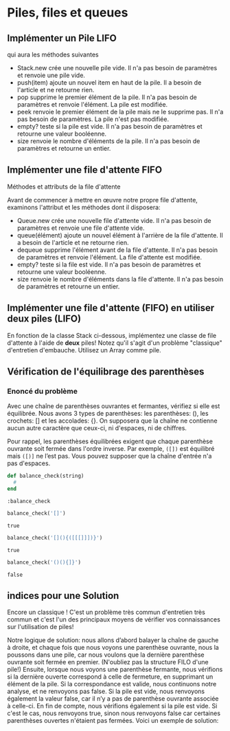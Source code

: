 
# Piles, files et queues

## Implémenter un Pile LIFO

qui aura les méthodes suivantes

* Stack.new crée une nouvelle pile vide. Il n'a pas besoin de paramètres et renvoie une pile vide. 
* push(item) ajoute un nouvel item en haut de la pile. Il a besoin de l'article et ne retourne rien. 
* pop supprime le premier élément de la pile. Il n'a pas besoin de paramètres et renvoie l'élément. La pile est modifiée. 
* peek renvoie le premier élément de la pile mais ne le supprime pas. Il n'a pas besoin de paramètres. La pile n'est pas modifiée. 
* empty? teste si la pile est vide. Il n'a pas besoin de paramètres et retourne une valeur booléenne. 
* size renvoie le nombre d'éléments de la pile. Il n'a pas besoin de paramètres et retourne un entier.

## Implémenter une file d'attente FIFO

Méthodes et attributs de la file d'attente

Avant de commencer à mettre en œuvre notre propre file d'attente, examinons l'attribut et les méthodes dont il disposera: 

* Queue.new crée une nouvelle file d'attente vide. Il n'a pas besoin de paramètres et renvoie une file d'attente vide. 
* queue(élément) ajoute un nouvel élément à l'arrière de la file d'attente. Il a besoin de l'article et ne retourne rien. 
* dequeue supprime l'élément avant de la file d'attente. Il n'a pas besoin de paramètres et renvoie l'élément. La file d'attente est modifiée. 
* empty? teste si la file est vide. Il n'a pas besoin de paramètres et retourne une valeur booléenne. 
* size  renvoie le nombre d'éléments dans la file d'attente. Il n'a pas besoin de paramètres et retourne un entier.

## Implémenter une file d'attente (FIFO) en utiliser deux piles (LIFO)

En fonction de la classe Stack ci-dessous, implémentez une classe de file d'attente à l'aide de **deux** piles! Notez qu'il s'agit d'un problème "classique" d'entretien d'embauche. Utilisez un Array comme pile.

## Vérification de l'équilibrage des parenthèses  

### Enoncé du problème

Avec une chaîne de parenthèses ouvrantes et fermantes, vérifiez si elle est équilibrée. Nous avons 3 types de parenthèses: les parenthèses: (), les crochets: [] et les accolades: {}. On supposera que la chaîne ne contienne aucun autre caractère que ceux-ci, ni d'espaces, ni de chiffres. 

Pour rappel, les parenthèses équilibrées exigent que chaque parenthèse ouvrante soit fermée dans l'ordre inverse. Par exemple, `([])` est équilibré mais `([)]` ne l’est pas. Vous pouvez supposer que la chaîne d'entrée n'a pas d'espaces. 




```ruby
def balance_check(string)
  #
end
```




    :balance_check




```ruby
balance_check('[]')
```




    true




```ruby
balance_check('[](){([[[]]])}')
```




    true




```ruby
balance_check('()(){]}')
```




    false



## indices pour une Solution 

Encore un classique ! C'est un problème très commun d'entretien très commun et c'est l'un des principaux moyens de vérifier vos connaissances sur l'utilisation de piles! 

Notre logique de solution: nous allons d’abord balayer la chaîne de gauche à droite, et chaque fois que nous voyons une parenthèse ouvrante, nous la poussons dans une pile, car nous voulons que la dernière parenthèse ouvrante soit fermée en premier. (N'oubliez pas la structure FILO d'une pile!) Ensuite, lorsque nous voyons une parenthèse fermante, nous vérifions si la dernière ouverte correspond à celle de fermeture, en supprimant un élément de la pile. Si la correspondance est valide, nous continuons notre analyse, et ne renvoyons pas false. Si la pile est vide, nous renvoyons également la valeur false, car il n’y a pas de parenthèse ouvrante associée à celle-ci. En fin de compte, nous vérifions également si la pile est vide. Si c'est le cas, nous renvoyons true, sinon nous renvoyons false car certaines parenthèses ouvertes n'étaient pas fermées. Voici un exemple de solution: